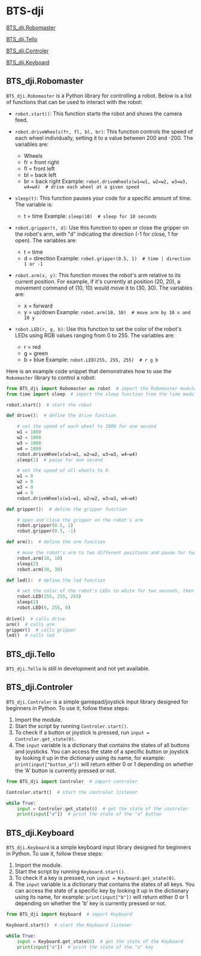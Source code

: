 # BTS-dji
[BTS_dji.Robomaster](https://github.com/bendigo-tech-school/BTS-dji/edit/main/README.md#bts_djirobomaster)

[BTS_dji.Tello](https://github.com/bendigo-tech-school/BTS-dji/edit/main/README.md#bts_djitello)

[BTS_dji.Controler](https://github.com/bendigo-tech-school/BTS-dji/edit/main/README.md#bts_djicontroler)

[BTS_dji.Keyboard](https://github.com/bendigo-tech-school/BTS-dji/edit/main/README.md#bts_djikeyboard)

## BTS_dji.Robomaster

`BTS_dji.Robomaster` is a Python library for controlling a robot. Below is a list of functions that can be used to interact with the robot:

- `robot.start()`: This function starts the robot and shows the camera feed.

- `robot.driveWheels(fr, fl, bl, br)`: This function controls the speed of each wheel individually, setting it to a value between 200 and -200. The variables are:
  - Wheels
  - fr = front right
  - fl = front left
  - bl = back left
  - br = back right
  Example: `robot.driveWheels(w1=w1, w2=w2, w3=w3, w4=w4)  # drive each wheel at a given speed`


- `sleep(t)`: This function pauses your code for a specific amount of time. The variable is:
  - t = time
  Example: `sleep(10)  # sleep for 10 seconds`


- `robot.gripper(t, d)`: Use this function to open or close the gripper on the robot's arm, with "d" indicating the direction (-1 for close, 1 for open). The variables are:
  - t = time
  - d = direction
  Example: `robot.gripper(0.5, 1)  # time | direction 1 or -1`


- `robot.arm(x, y)`: This function moves the robot's arm relative to its current position. For example, if it's currently at position (20, 20), a movement command of (10, 10) would move it to (30, 30). The variables are:
  - x = forward
  - y = up/down
  Example: `robot.arm(10, 10)  # move arm by 10 x and 10 y`


- `robot.LED(r, g, b)`: Use this function to set the color of the robot's LEDs using RGB values ranging from 0 to 255. The variables are:
  - r = red
  - g = green
  - b = blue
  Example: `robot.LED(255, 255, 255)  # r g b`


Here is an example code snippet that demonstrates how to use the `Robomaster` library to control a robot:

```python
from BTS_dji import Robomaster as robot  # import the Robomaster module from BTS_dji library
from time import sleep  # import the sleep function from the time module

robot.start()  # start the robot

def drive():  # define the drive function

    # set the speed of each wheel to 1000 for one second
    w1 = 1000
    w2 = 1000
    w3 = 1000
    w4 = 1000
    robot.driveWheels(w1=w1, w2=w2, w3=w3, w4=w4)
    sleep(1)  # pause for one second

    # set the speed of all wheels to 0
    w1 = 0
    w2 = 0
    w3 = 0
    w4 = 0
    robot.driveWheels(w1=w1, w2=w2, w3=w3, w4=w4)

def gripper():  # define the gripper function

    # open and close the gripper on the robot's arm
    robot.gripper(0.5, 1)
    robot.gripper(0.5, -1)

def arm():  # define the arm function

    # move the robot's arm to two different positions and pause for two seconds in between
    robot.arm(10, 10)
    sleep(2)
    robot.arm(30, 30)

def led():  # define the led function

    # set the color of the robot's LEDs to white for two seconds, then to green
    robot.LED(255, 255, 255)
    sleep(2)
    robot.LED(0, 255, 0)
    
drive()  # calls drive
arm()  # calls arm
gripper()  # calls gripper
led()  # calls led
```
## BTS_dji.Tello

`BTS_dji.Tello` is still in development and not yet available.

## BTS_dji.Controler

`BTS_dji.Controler` is a simple gamepad/joystick input library designed for beginners in Python. To use it, follow these steps:
1. Import the module.
2. Start the script by running `Controler.start()`.
3. To check if a button or joystick is pressed, run `input = Controler.get_state(0)`.
4. The `input` variable is a dictionary that contains the states of all buttons and joysticks. You can access the state of a specific button or joystick by looking it up in the dictionary using its name, for example: `print(input["button_a"])` will return either 0 or 1 depending on whether the 'A' button is currently pressed or not.
```py
from BTS_dji import Controler  # import controler

Controler.start()  # start the controler listener

while True:
    input = Controler.get_state(0)  # get the state of the controler
    print(input["a"])  # print the state of the "a" button
```



## BTS_dji.Keyboard

`BTS_dji.Keyboard` is a simple keyboard input library designed for beginners in Python. To use it, follow these steps:
1. Import the module.
2. Start the script by running `Keyboard.start()`.
3. To check if a key is pressed, run `input = Keyboard.get_state(0)`.
4. The `input` variable is a dictionary that contains the states of all keys. You can access the state of a specific key by looking it up in the dictionary using its name, for example: `print(input["b"])` will return either 0 or 1 depending on whether the 'b' key is currently pressed or not.

```py
from BTS_dji import Keyboard  # import Keyboard

Keyboard.start()  # start the Keyboard listener

while True:
    input = Keyboard.get_state(0)  # get the state of the Keyboard
    print(input["a"])  # print the state of the "a" key
```
